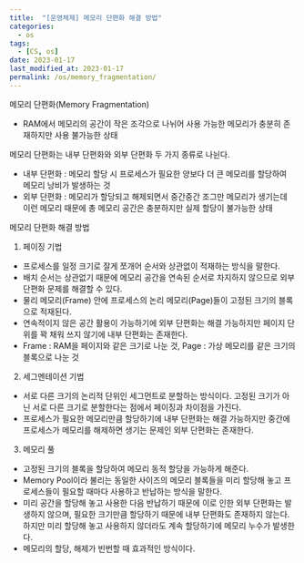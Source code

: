 ```yaml
---
title:  "[운영체제] 메모리 단편화 해결 방법"
categories:
  - os
tags:
  - [CS, os]
date: 2023-01-17
last_modified_at: 2023-01-17
permalink: /os/memory_fragmentation/
---
```


메모리 단편화(Memory Fragmentation)
* RAM에서 메모리의 공간이 작은 조각으로 나뉘어 사용 가능한 메모리가 충분히 존재하지만 사용 불가능한 상태

메모리 단편화는 내부 단편화와 외부 단편화 두 가지 종류로 나뉜다.
* 내부 단편화 : 메모리 할당 시 프로세스가 필요한 양보다 더 큰 메모리를 할당하여 메모리 낭비가 발생하는 것
* 외부 단편화 : 메모리가 할당되고 해제되면서 중간중간 조그만 메모리가 생기는데 이런 메모리 때문에 총 메모리 공간은 충분하지만 실제 할당이 불가능한 상태

메모리 단편화 해결 방법
1. 페이징 기법
* 프로세스를 일정 크기로 잘게 쪼개어 순서와 상관없이 적재하는 방식을 말한다.
* 배치 순서는 상관없기 때문에 메모리 공간을 연속된 순서로 차지하지 않으므로 외부 단편화 문제를 해결할 수 있다.
* 물리 메모리(Frame) 안에 프로세스의 논리 메모리(Page)들이 고정된 크기의 블록으로 적재된다.
* 연속적이지 않은 공간 활용이 가능하기에 외부 단편화는 해결 가능하지만 페이지 단위를 꽉 채워 쓰지 않기에 내부 단편화는 존재한다.
* Frame : RAM을 페이지와 같은 크기로 나눈 것, Page : 가상 메모리를 같은 크기의 블록으로 나눈 것
2. 세그멘테이션 기법
* 서로 다른 크기의 논리적 단위인 세그먼트로 분할하는 방식이다. 고정된 크기가 아닌 서로 다른 크기로 분할한다는 점에서 페이징과 차이점을 가진다.
* 프로세스가 필요한 메모리만큼 할당하기에 내부 단편화는 해결 가능하지만 중간에 프로세스가 메모리를 해제하면 생기는 문제인 외부 단편화는 존재한다.
3. 메모리 풀
* 고정된 크기의 블록을 할당하여 메모리 동적 할당을 가능하게 해준다.
* Memory Pool이라 불리는 동일한 사이즈의 메모리 블록들을 미리 할당해 놓고 프로세스들이 필요할 때마다 사용하고 반납하는 방식을 말한다.
* 미리 공간을 할당해 놓고 사용한 다음 반납하기 때문에 이로 인한 외부 단편화는 발생하지 않으며, 필요한 크기만큼 할당하기 때문에 내부 단편화도 존재하지 않는다. 하지만 미리 할당해 놓고 사용하지 않더라도 계속 할당하기에 메모리 누수가 발생한다.
* 메모리의 할당, 해제가 빈번할 때 효과적인 방식이다.
